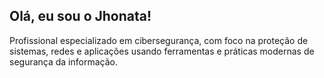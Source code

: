 ## Olá, eu sou o Jhonata!

Profissional especializado em cibersegurança, com foco na proteção de sistemas, redes e aplicações usando ferramentas e práticas modernas de segurança da informação.

